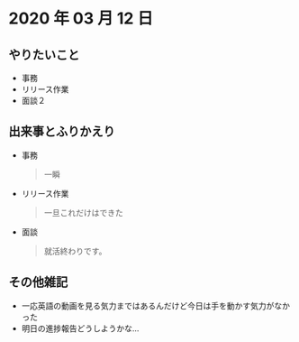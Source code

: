 # 2020 年 03 月 12 日

## やりたいこと

- 事務
- リリース作業
- 面談２

## 出来事とふりかえり

- 事務
  > 一瞬
- リリース作業
  > 一旦これだけはできた
- 面談
  > 就活終わりです。

## その他雑記

- 一応英語の動画を見る気力まではあるんだけど今日は手を動かす気力がなかった
- 明日の進捗報告どうしようかな...
